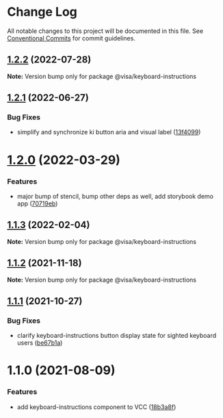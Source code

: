# Change Log

All notable changes to this project will be documented in this file.
See [Conventional Commits](https://conventionalcommits.org) for commit guidelines.

## [1.2.2](https://github.com/visa/visa-chart-components/compare/@visa/keyboard-instructions@1.2.1...@visa/keyboard-instructions@1.2.2) (2022-07-28)

**Note:** Version bump only for package @visa/keyboard-instructions





## [1.2.1](https://github.com/visa/visa-chart-components/compare/@visa/keyboard-instructions@1.2.0...@visa/keyboard-instructions@1.2.1) (2022-06-27)


### Bug Fixes

* simplify and synchronize ki button aria and visual label ([13f4099](https://github.com/visa/visa-chart-components/commit/13f4099b1f84757086c830169fa7ce9aa9108962))





# [1.2.0](https://github.com/visa/visa-chart-components/compare/@visa/keyboard-instructions@1.1.3...@visa/keyboard-instructions@1.2.0) (2022-03-29)


### Features

* major bump of stencil, bump other deps as well, add storybook demo app ([70719eb](https://github.com/visa/visa-chart-components/commit/70719ebc7fa59dc169bcc7fea62b238bcfab6418))





## [1.1.3](https://github.com/visa/visa-chart-components/compare/@visa/keyboard-instructions@1.1.2...@visa/keyboard-instructions@1.1.3) (2022-02-04)

**Note:** Version bump only for package @visa/keyboard-instructions





## [1.1.2](https://github.com/visa/visa-chart-components/compare/@visa/keyboard-instructions@1.1.1...@visa/keyboard-instructions@1.1.2) (2021-11-18)

**Note:** Version bump only for package @visa/keyboard-instructions





## [1.1.1](https://github.com/visa/visa-chart-components/compare/@visa/keyboard-instructions@1.1.0...@visa/keyboard-instructions@1.1.1) (2021-10-27)


### Bug Fixes

* clarify keyboard-instructions button display state for sighted keyboard users ([be67b1a](https://github.com/visa/visa-chart-components/commit/be67b1ab1dd1d6320040419f6c356b2858ef43c4))





# 1.1.0 (2021-08-09)


### Features

* add keyboard-instructions component to VCC ([18b3a8f](https://github.com/visa/visa-chart-components/commit/18b3a8f80008146b7678af455ccfb3ffbf33a690))
